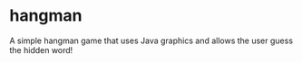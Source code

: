 # hangman

A simple hangman game that uses Java graphics and allows the user guess the hidden word!
